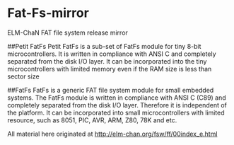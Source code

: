 # Fat-Fs-mirror
ELM-ChaN FAT file system release mirror


##Petit FatFs
Petit FatFs is a sub-set of FatFs module for tiny 8-bit microcontrollers. It is written in compliance with ANSI C and completely separated from the disk I/O layer. It can be incorporated into the tiny microcontrollers with limited memory even if the RAM size is less than sector size

##FatFs
FatFs is a generic FAT file system module for small embedded systems. The FatFs module is written in compliance with ANSI C (C89) and completely separated from the disk I/O layer. Therefore it is independent of the platform. It can be incorporated into small microcontrollers with limited resource, such as 8051, PIC, AVR, ARM, Z80, 78K and etc.

All material here originated at http://elm-chan.org/fsw/ff/00index_e.html
